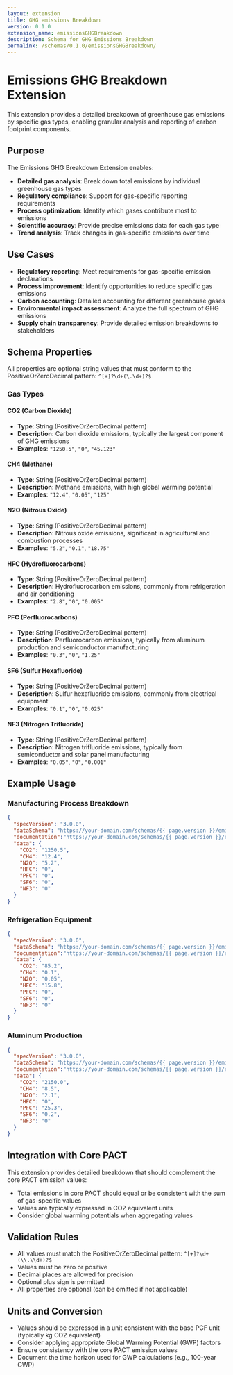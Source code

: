```yaml
---
layout: extension
title: GHG emissions Breakdown
version: 0.1.0
extension_name: emissionsGHGBreakdown
description: Schema for GHG Emissions Breakdown
permalink: /schemas/0.1.0/emissionsGHGBreakdown/
---
```


# Emissions GHG Breakdown Extension

This extension provides a detailed breakdown of greenhouse gas emissions by specific gas types, enabling granular analysis and reporting of carbon footprint components.

## Purpose

The Emissions GHG Breakdown Extension enables:
- **Detailed gas analysis**: Break down total emissions by individual greenhouse gas types
- **Regulatory compliance**: Support for gas-specific reporting requirements
- **Process optimization**: Identify which gases contribute most to emissions
- **Scientific accuracy**: Provide precise emissions data for each gas type
- **Trend analysis**: Track changes in gas-specific emissions over time

## Use Cases

- **Regulatory reporting**: Meet requirements for gas-specific emission declarations
- **Process improvement**: Identify opportunities to reduce specific gas emissions
- **Carbon accounting**: Detailed accounting for different greenhouse gases
- **Environmental impact assessment**: Analyze the full spectrum of GHG emissions
- **Supply chain transparency**: Provide detailed emission breakdowns to stakeholders

## Schema Properties

All properties are optional string values that must conform to the PositiveOrZeroDecimal pattern: `^[+]?\d+(\.\d+)?$`

### Gas Types

#### CO2 (Carbon Dioxide)
- **Type**: String (PositiveOrZeroDecimal pattern)
- **Description**: Carbon dioxide emissions, typically the largest component of GHG emissions
- **Examples**: `"1250.5"`, `"0"`, `"45.123"`

#### CH4 (Methane)
- **Type**: String (PositiveOrZeroDecimal pattern)  
- **Description**: Methane emissions, with high global warming potential
- **Examples**: `"12.4"`, `"0.05"`, `"125"`

#### N2O (Nitrous Oxide)
- **Type**: String (PositiveOrZeroDecimal pattern)
- **Description**: Nitrous oxide emissions, significant in agricultural and combustion processes
- **Examples**: `"5.2"`, `"0.1"`, `"18.75"`

#### HFC (Hydrofluorocarbons)
- **Type**: String (PositiveOrZeroDecimal pattern)
- **Description**: Hydrofluorocarbon emissions, commonly from refrigeration and air conditioning
- **Examples**: `"2.8"`, `"0"`, `"0.005"`

#### PFC (Perfluorocarbons)
- **Type**: String (PositiveOrZeroDecimal pattern)
- **Description**: Perfluorocarbon emissions, typically from aluminum production and semiconductor manufacturing
- **Examples**: `"0.3"`, `"0"`, `"1.25"`

#### SF6 (Sulfur Hexafluoride)
- **Type**: String (PositiveOrZeroDecimal pattern)
- **Description**: Sulfur hexafluoride emissions, commonly from electrical equipment
- **Examples**: `"0.1"`, `"0"`, `"0.025"`

#### NF3 (Nitrogen Trifluoride)
- **Type**: String (PositiveOrZeroDecimal pattern)
- **Description**: Nitrogen trifluoride emissions, typically from semiconductor and solar panel manufacturing
- **Examples**: `"0.05"`, `"0"`, `"0.001"`

## Example Usage

### Manufacturing Process Breakdown
```json
{
  "specVersion": "3.0.0",
  "dataSchema": "https://your-domain.com/schemas/{{ page.version }}/emissionsGHGBreakdown/schema.json",
  "documentation":"https://your-domain.com/schemas/{{ page.version }}/emissionsGHGBreakdown",
  "data": {
    "CO2": "1250.5",
    "CH4": "12.4",
    "N2O": "5.2",
    "HFC": "0",
    "PFC": "0",
    "SF6": "0",
    "NF3": "0"
  }
}
```

### Refrigeration Equipment
```json
{
  "specVersion": "3.0.0",
  "dataSchema": "https://your-domain.com/schemas/{{ page.version }}/emissionsGHGBreakdown/schema.json",
  "documentation":"https://your-domain.com/schemas/{{ page.version }}/emissionsGHGBreakdown",
  "data": {
    "CO2": "85.2",
    "CH4": "0.1",
    "N2O": "0.05",
    "HFC": "15.8",
    "PFC": "0",
    "SF6": "0",
    "NF3": "0"
  }
}
```

### Aluminum Production
```json
{
  "specVersion": "3.0.0",
  "dataSchema": "https://your-domain.com/schemas/{{ page.version }}/emissionsGHGBreakdown/schema.json",
  "documentation":"https://your-domain.com/schemas/{{ page.version }}/emissionsGHGBreakdown",
  "data": {
    "CO2": "2150.0",
    "CH4": "8.5",
    "N2O": "2.1",
    "HFC": "0",
    "PFC": "25.3",
    "SF6": "0.2",
    "NF3": "0"
  }
}
```

## Integration with Core PACT

This extension provides detailed breakdown that should complement the core PACT emission values:
- Total emissions in core PACT should equal or be consistent with the sum of gas-specific values
- Values are typically expressed in CO2 equivalent units
- Consider global warming potentials when aggregating values

## Validation Rules

- All values must match the PositiveOrZeroDecimal pattern: `^[+]?\d+(\\.\\d+)?$`
- Values must be zero or positive
- Decimal places are allowed for precision
- Optional plus sign is permitted
- All properties are optional (can be omitted if not applicable)

## Units and Conversion

- Values should be expressed in a unit consistent with the base PCF unit (typically kg CO2 equivalent)
- Consider applying appropriate Global Warming Potential (GWP) factors
- Ensure consistency with the core PACT emission values
- Document the time horizon used for GWP calculations (e.g., 100-year GWP)
